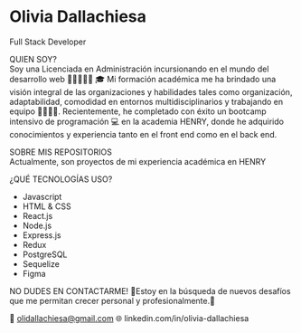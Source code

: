 # Olivia Dallachiesa 
Full Stack Developer

QUIEN SOY?
<br/>
Soy una Licenciada en Administración incursionando en el mundo del desarrollo web 🙌🏼👩🏼‍💻
🎓 Mi formación académica me ha brindado una visión integral de las organizaciones y habilidades tales como organización, adaptabilidad, comodidad en entornos multidisciplinarios y trabajando en equipo 🫱🏼‍🫲🏽. Recientemente, he completado con éxito un bootcamp intensivo de programación 💻 en la academia HENRY, donde he adquirido conocimientos y experiencia tanto en el front end como en el back end.

SOBRE MIS REPOSITORIOS
<br/>
Actualmente, son proyectos de mi experiencia académica en HENRY

¿QUÉ TECNOLOGÍAS USO?
- Javascript
- HTML & CSS
- React.js
- Node.js
- Express.js
- Redux
- PostgreSQL
- Sequelize
- Figma

NO DUDES EN CONTACTARME!
🚀Estoy en la búsqueda de nuevos desafíos que me permitan crecer personal y profesionalmente.🚀

📧 olidallachiesa@gmail.com
🌐 linkedin.com/in/olivia-dallachiesa

